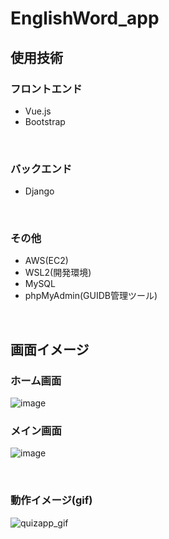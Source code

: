 # EnglishWord_app

## 使用技術

### フロントエンド
* Vue.js
* Bootstrap
<br>

### バックエンド
* Django
<br>

### その他
* AWS(EC2)
* WSL2(開発環境)
* MySQL
* phpMyAdmin(GUIDB管理ツール)
<br>

## 画面イメージ  
### ホーム画面
![image](https://github.com/RtamtamR/EnglishWord_app/assets/126931225/efd5c482-21e6-42a8-a13d-43f94fcaeb1d)

### メイン画面
![image](https://github.com/RtamtamR/EnglishWord_app/assets/126931225/a4cd0723-870f-4d51-a354-7ddd439bbbc1)

<br>

### 動作イメージ(gif)
![quizapp_gif](https://github.com/RtamtamR/EnglishWord_app/assets/126931225/89714e2f-90b1-4ab6-b5b7-1ac8ebc2d2ce)
